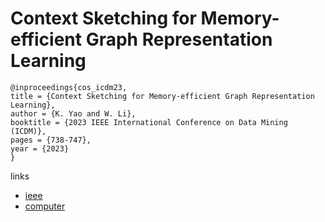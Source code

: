 # Context Sketching for Memory-efficient Graph Representation Learning

```
@inproceedings{cos_icdm23,
title = {Context Sketching for Memory-efficient Graph Representation Learning},
author = {K. Yao and W. Li},
booktitle = {2023 IEEE International Conference on Data Mining (ICDM)},
pages = {738-747},
year = {2023}
}
```

links
- [ieee](https://doi.org/10.1109/ICDM58522.2023.00083)
- [computer](https://doi.ieeecomputersociety.org/10.1109/ICDM58522.2023.00083)
